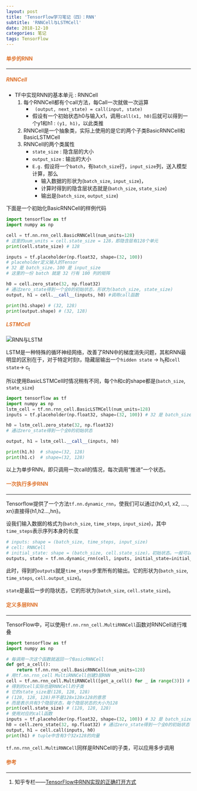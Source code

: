 ```yaml
---
layout: post
title: 'TensorFlow学习笔记（四）：RNN'
subtitle: 'RNNCell与LSTMCell'
date: 2018-12-10
categories: 笔记
tags: TensorFlow
---
```


<style type="text/css">
h4,h5 {color: #df732c !important;}
</style>

#### 单步的RNN
---

##### RNNCell

- TF中实现RNN的基本单元 : RNNCell
    1. 每个RNNCell都有个call方法，每Call一次就做一次运算
        - ``` (output, next_state) = call(input, state)```
        - 假设有一个初始状态h0与输入x1，调用`call(x1, h0)`后就可以得到一个y1和h1 : `(y1, h1)`，以此类推
    2. RNNCell是一个抽象类，实际上使用的是它的两个子类BasicRNNCell和BasicLSTMCell
    3. RNNCell的两个类属性
        - `state_size` : 隐含层的大小
        - `output_size` : 输出的大小
        - `E.g.` 假设将一个`batch`，有`batch_size`行，`input_size`列，送入模型计算，那么
            - 输入数据的形状为(`batch_size`, `input_size`)，
            - 计算时得到的隐含层状态就是(`batch_size`, `state_size`)
            - 输出是(`batch_size`, `output_size`)

下面是一个初始化BasicRNNCell的样例代码

```python
import tensorflow as tf
import numpy as np

cell = tf.nn.rnn_cell.BasicRNNCell(num_units=128) 
# 这里的uum_units = cell.state_size = 128，即隐含层有128个单元
print(cell.state_size) # 128

inputs = tf.placeholder(np.float32, shape=(32, 100)) 
# placeholder定义输入的Tensor
# 32 是 batch_size，100 是 input_size
# 这里的一份 batch 就是 32 行有 100 列的矩阵

h0 = cell.zero_state(32, np.float32)
# 通过zero_state得到一个全0的初始状态，形状为(batch_size, state_size)
output, h1 = cell.__call__(inputs, h0) #调用call函数

print(h1.shape) # (32, 128)
print(output.shape) # (32, 128)
```

##### LSTMCell


![RNN与LSTM](https://p4.ssl.cdn.btime.com/t015ef96a87f3ef2ddd.jpg?size=640x500)

LSTM是一种特殊的循环神经网络，改善了RNN中的梯度消失问题，其和RNN最明显的区别在于，对于特定时刻t，隐藏层输出一个`hidden state` -> h<sub>t</sub>和`cell state`-> c<sub>t</sub> 

所以使用BasicLSTMCell时情况稍有不同，每个h和c的shape都是(`batch_size`, `state_size`)

```python
import tensorflow as tf
import numpy as np
lstm_cell = tf.nn.rnn_cell.BasicLSTMCell(num_units=128)
inputs = tf.placeholder(np.float32, shape=(32, 100)) # 32 是 batch_size

h0 = lstm_cell.zero_state(32, np.float32) 
# 通过zero_state得到一个全0的初始状态

output, h1 = lstm_cell.__call__(inputs, h0)

print(h1.h)  # shape=(32, 128)
print(h1.c)  # shape=(32, 128)
```

以上为单步RNN，即只调用一次call的情况，每次调用“推进”一个状态。


#### 一次执行多步RNN
---

Tensorflow提供了一个方法`tf.nn.dynamic_rnn`，使我们可以通过{h0,x1, x2, …., xn}直接得{h1,h2…,hn}。

设我们输入数据的格式为(`batch_size`, `time_steps`, `input_size`)，其中`time_steps`表示序列本身的长度

```python
# inputs: shape = (batch_size, time_steps, input_size) 
# cell: RNNCell
# initial_state: shape = (batch_size, cell.state_size)。初始状态。一般可以取零矩阵
outputs, state = tf.nn.dynamic_rnn(cell, inputs, initial_state=initial_state)
```

此时，得到的`outputs`就是`time_steps`步里所有的输出。它的形状为(`batch_size`, `time_steps`, `cell.output_size`)。

`state`是最后一步的隐状态，它的形状为(`batch_size`, `cell.state_size`)。

#### 定义多层RNN
---

TensorFlow中，可以使用`tf.nn.rnn_cell.MultiRNNCell`函数对RNNCell进行堆叠

```python
import tensorflow as tf
import numpy as np

# 每调用一次这个函数就返回一个BasicRNNCell
def get_a_cell():
    return tf.nn.rnn_cell.BasicRNNCell(num_units=128)
# 用tf.nn.rnn_cell MultiRNNCell创建3层RNN
cell = tf.nn.rnn_cell.MultiRNNCell([get_a_cell() for _ in range(3)]) # 3层RNN
# 得到的cell实际也是RNNCell的子类
# 它的state_size是(128, 128, 128)
# (128, 128, 128)并不是128x128x128的意思
# 而是表示共有3个隐层状态，每个隐层状态的大小为128
print(cell.state_size) # (128, 128, 128)
# 使用对应的call函数
inputs = tf.placeholder(np.float32, shape=(32, 100)) # 32 是 batch_size
h0 = cell.zero_state(32, np.float32) # 通过zero_state得到一个全0的初始状态
output, h1 = cell.call(inputs, h0)
print(h1) # tuple中含有3个32x128的向量
```

`tf.nn.rnn_cell.MultiRNNCell`同样是RNNCell的子类，可以应用多步调用

#### 参考
---
1. 知乎专栏——[TensorFlow中RNN实现的正确打开方式](https://zhuanlan.zhihu.com/p/28196873)